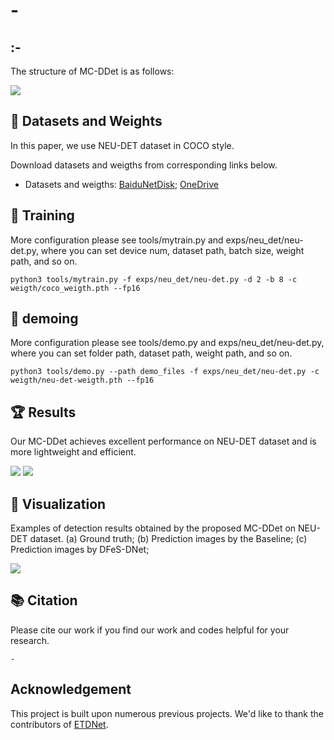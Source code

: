 # -

## :-
The structure of MC-DDet is as follows:

<img src="assets/DFeS-DNet.png">

## :open_file_folder: Datasets and Weights
In this paper, we use NEU-DET dataset in COCO style. 

Download datasets and weigths from corresponding links below.
 - Datasets and weigths: [BaiduNetDisk](https://pan.baidu.com/s/1mQRKodaV8Qokru4IkCyP_w?pwd=edct); [OneDrive](https://1drv.ms/f/c/bea5f6127a67401e/EtLB1J96b7VIjy8oYK1biTsBFrRYYOUclvqVrEkbSP0GTQ?e=bHH9C1)


## 🚀 Training
More configuration please see tools/mytrain.py and exps/neu_det/neu-det.py, where you can set device num, dataset path, batch size, weight path, and so on.
```
python3 tools/mytrain.py -f exps/neu_det/neu-det.py -d 2 -b 8 -c weigth/coco_weigth.pth --fp16
```

## 🚀 demoing
More configuration please see tools/demo.py and exps/neu_det/neu-det.py, where you can set folder path, dataset path, weight path, and so on.
```
python3 tools/demo.py --path demo_files -f exps/neu_det/neu-det.py -c weigth/neu-det-weigth.pth --fp16
```

## :trophy: Results
Our MC-DDet achieves excellent performance on NEU-DET dataset and is more lightweight and efficient.

<img src="assets/experiment_1.png">

<img src="assets/experiment_2.png">

## :ferris_wheel: Visualization

Examples of detection results obtained by the proposed MC-DDet on NEU-DET dataset. (a) Ground truth; (b) Prediction images by the Baseline; (c) Prediction images by DFeS-DNet;

<img src="assets/Detection_results.png">

## 📚  Citation
Please cite our work if you find our work and codes helpful for your research.
```
-
```

## Acknowledgement

This project is built upon numerous previous projects. We'd like to thank the contributors of [ETDNet](https://github.com/zht8506/ETDNet).

